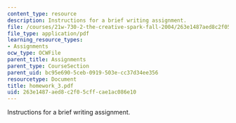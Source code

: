 ```yaml
---
content_type: resource
description: Instructions for a brief writing assignment.
file: /courses/21w-730-2-the-creative-spark-fall-2004/263e1487aed8c2f05cffcae1ac086e10_homework_3.pdf
file_type: application/pdf
learning_resource_types:
- Assignments
ocw_type: OCWFile
parent_title: Assignments
parent_type: CourseSection
parent_uid: bc95e690-5ceb-0919-503e-cc37d34ee356
resourcetype: Document
title: homework_3.pdf
uid: 263e1487-aed8-c2f0-5cff-cae1ac086e10
---
```

Instructions for a brief writing assignment.

